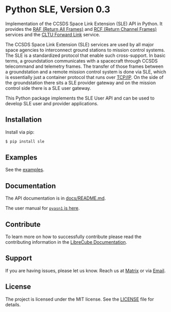 # Python SLE, Version 0.3

Implementation of the CCSDS Space Link Extension (SLE) API in Python. It
provides the [RAF (Return All Frames)](docs/911x1b5.pdf) and
[RCF (Return Channel Frames)](docs/911x2b2.pdf) services and the
[CLTU Forward Link](docs/912x1b5.pdf) service.

The CCSDS Space Link Extension (SLE) services are used by all major space
agencies to interconnect ground stations to mission control systems. The
SLE is a standardized protocol that enable such cross-support. In basic terms,
a groundstation communicates with a spacecraft through CCSDS telecommand and
telemetry frames. The transfer of those frames between a groundstation and
a remote mission control system is done via SLE, which is essentially just a
container protocol that runs over [TCP/IP](docs/913x1b2.pdf).
On the side of the groundstation there sits a SLE provider gateway and on
the mission control side there is a SLE user gateway.

This Python package implements the SLE User API and can be used to develop
SLE user and provider applications.

## Installation

Install via pip:

```bash
$ pip install sle
```

## Examples

See the [examples](examples/README.md).

## Documentation

The API documentation is in [docs/README.md](docs/README.md).

The user manual for [`pyasn1` is here](https://www.digital-experts.de/doc/python-pyasn1/pyasn1-tutorial.html).

## Contribute

To learn more on how to successfully contribute please read the contributing
information in the [LibreCube Documentation](https://librecube.gitlab.io/).

## Support

If you are having issues, please let us know. Reach us at
[Matrix](https://app.element.io/#/room/#librecube.org:matrix.org)
or via [Email](mailto:info@librecube.org).

## License

The project is licensed under the MIT license. See the [LICENSE](./LICENSE.txt) file for details.

